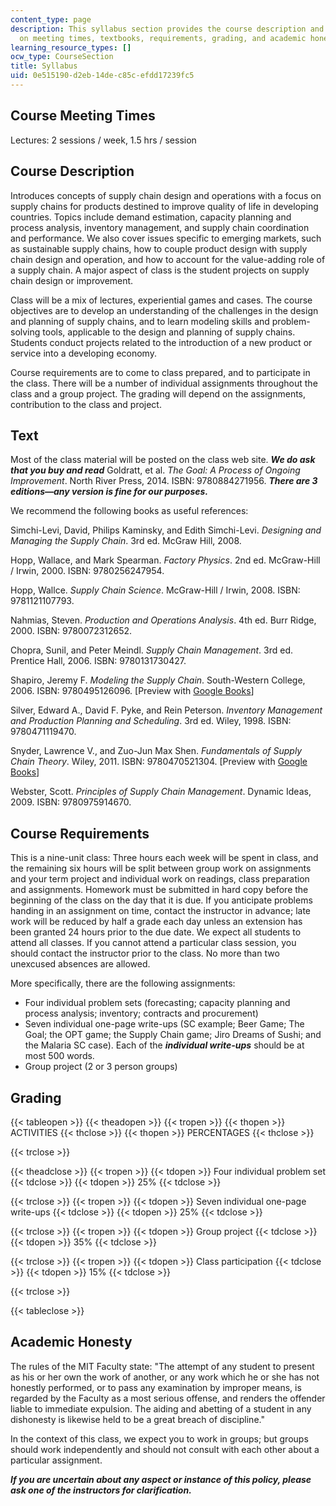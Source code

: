 ```yaml
---
content_type: page
description: This syllabus section provides the course description and information
  on meeting times, textbooks, requirements, grading, and academic honesty policy.
learning_resource_types: []
ocw_type: CourseSection
title: Syllabus
uid: 0e515190-d2eb-14de-c85c-efdd17239fc5
---
```


Course Meeting Times
--------------------

Lectures: 2 sessions / week, 1.5 hrs / session

Course Description
------------------

Introduces concepts of supply chain design and operations with a focus on supply chains for products destined to improve quality of life in developing countries. Topics include demand estimation, capacity planning and process analysis, inventory management, and supply chain coordination and performance. We also cover issues specific to emerging markets, such as sustainable supply chains, how to couple product design with supply chain design and operation, and how to account for the value-adding role of a supply chain. A major aspect of class is the student projects on supply chain design or improvement.

Class will be a mix of lectures, experiential games and cases. The course objectives are to develop an understanding of the challenges in the design and planning of supply chains, and to learn modeling skills and problem-solving tools, applicable to the design and planning of supply chains. Students conduct projects related to the introduction of a new product or service into a developing economy.

Course requirements are to come to class prepared, and to participate in the class. There will be a number of individual assignments throughout the class and a group project. The grading will depend on the assignments, contribution to the class and project.

Text
----

Most of the class material will be posted on the class web site. **_We do ask that you buy and read_** Goldratt, et al. _The Goal: A Process of Ongoing Improvement_. North River Press, 2014. ISBN: 9780884271956. **_There are 3 editions—any version is fine for our purposes._**

We recommend the following books as useful references:

Simchi-Levi, David, Philips Kaminsky, and Edith Simchi-Levi. _Designing and Managing the Supply Chain_. 3rd ed. McGraw Hill, 2008.

Hopp, Wallace, and Mark Spearman. _Factory Physics_. 2nd ed. McGraw-Hill / Irwin, 2000. ISBN: 9780256247954.

Hopp, Wallce. _Supply Chain Science_. McGraw-Hill / Irwin, 2008. ISBN: 9781121107793.

Nahmias, Steven. _Production and Operations Analysis_. 4th ed. Burr Ridge, 2000. ISBN: 9780072312652.

Chopra, Sunil, and Peter Meindl. _Supply Chain Management_. 3rd ed. Prentice Hall, 2006. ISBN: 9780131730427.

Shapiro, Jeremy F. _Modeling the Supply Chain_. South-Western College, 2006. ISBN: 9780495126096. \[Preview with [Google Books](http://books.google.com/books?id=XvmY2BQ1Q30C&pg=PAfrontcover)\]

Silver, Edward A., David F. Pyke, and Rein Peterson. _Inventory Management and Production Planning and Scheduling_. 3rd ed. Wiley, 1998. ISBN: 9780471119470.

Snyder, Lawrence V., and Zuo-Jun Max Shen. _Fundamentals of Supply Chain Theory_. Wiley, 2011. ISBN: 9780470521304. \[Preview with [Google Books](http://books.google.com/books?id=U7GTrLyVnPMC&pg=PAfrontcover)\]

Webster, Scott. _Principles of Supply Chain Management_. Dynamic Ideas, 2009. ISBN: 9780975914670.

Course Requirements
-------------------

This is a nine-unit class: Three hours each week will be spent in class, and the remaining six hours will be split between group work on assignments and your term project and individual work on readings, class preparation and assignments. Homework must be submitted in hard copy before the beginning of the class on the day that it is due. If you anticipate problems handing in an assignment on time, contact the instructor in advance; late work will be reduced by half a grade each day unless an extension has been granted 24 hours prior to the due date. We expect all students to attend all classes. If you cannot attend a particular class session, you should contact the instructor prior to the class. No more than two unexcused absences are allowed.

More specifically, there are the following assignments:

*   Four individual problem sets (forecasting; capacity planning and process analysis; inventory; contracts and procurement)
*   Seven individual one-page write-ups (SC example; Beer Game; The Goal; the OPT game; the Supply Chain game; Jiro Dreams of Sushi; and the Malaria SC case). Each of the **_individual write-ups_** should be at most 500 words.
*   Group project (2 or 3 person groups)

Grading
-------

{{< tableopen >}}
{{< theadopen >}}
{{< tropen >}}
{{< thopen >}}
ACTIVITIES
{{< thclose >}}
{{< thopen >}}
PERCENTAGES
{{< thclose >}}

{{< trclose >}}

{{< theadclose >}}
{{< tropen >}}
{{< tdopen >}}
Four individual problem set
{{< tdclose >}}
{{< tdopen >}}
25%
{{< tdclose >}}

{{< trclose >}}
{{< tropen >}}
{{< tdopen >}}
Seven individual one-page write-ups
{{< tdclose >}}
{{< tdopen >}}
25%
{{< tdclose >}}

{{< trclose >}}
{{< tropen >}}
{{< tdopen >}}
Group project
{{< tdclose >}}
{{< tdopen >}}
35%
{{< tdclose >}}

{{< trclose >}}
{{< tropen >}}
{{< tdopen >}}
Class participation
{{< tdclose >}}
{{< tdopen >}}
15%
{{< tdclose >}}

{{< trclose >}}

{{< tableclose >}}

Academic Honesty
----------------

The rules of the MIT Faculty state: "The attempt of any student to present as his or her own the work of another, or any work which he or she has not honestly performed, or to pass any examination by improper means, is regarded by the Faculty as a most serious offense, and renders the offender liable to immediate expulsion. The aiding and abetting of a student in any dishonesty is likewise held to be a great breach of discipline."

In the context of this class, we expect you to work in groups; but groups should work independently and should not consult with each other about a particular assignment.

**_If you are uncertain about any aspect or instance of this policy, please ask one of the instructors for clarification._**